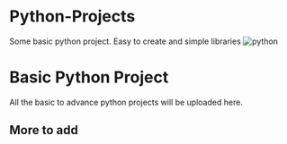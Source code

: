 # Python-Projects
Some basic python project. Easy to create and simple libraries 
<img src="https://upload.wikimedia.org/wikipedia/commons/thumb/f/f8/Python_logo_and_wordmark.svg/2560px-Python_logo_and_wordmark.svg.png" alt="python">
<h1> Basic Python Project </h1>

<p> All the basic to advance python projects will be uploaded here. </p>

<h2> More to add </h2>
